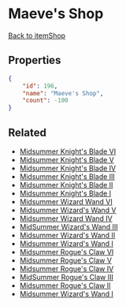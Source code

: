 # Maeve's Shop

<no description available>

[Back to itemShop](../item-shops.md)

## Properties

```json
{
    "id": 196,
    "name": "Maeve's Shop",
    "count": -100
}
```

## Related

- [Midsummer Knight's Blade VI](../items/5199-midsummer-knight-s-blade-vi.md)
- [Midsummer Knight's Blade V](../items/5200-midsummer-knight-s-blade-v.md)
- [Midsummer Knight's Blade IV](../items/5201-midsummer-knight-s-blade-iv.md)
- [Midsummer Knight's Blade III](../items/5202-midsummer-knight-s-blade-iii.md)
- [Midsummer Knight's Blade II](../items/5203-midsummer-knight-s-blade-ii.md)
- [Midsummer Knight's Blade I](../items/5204-midsummer-knight-s-blade-i.md)
- [Midsummer Wizard Wand VI](../items/5205-midsummer-wizard-wand-vi.md)
- [Midsummer Wizard's Wand V](../items/5206-midsummer-wizard-s-wand-v.md)
- [Midsummer Wizard Wand IV](../items/5207-midsummer-wizard-wand-iv.md)
- [MidSummer Wizard's Wand III](../items/5208-midsummer-wizard-s-wand-iii.md)
- [Midsummer Wizard's Wand II](../items/5209-midsummer-wizard-s-wand-ii.md)
- [Midsummer Wizard's Wand I](../items/5210-midsummer-wizard-s-wand-i.md)
- [Midsummer Rogue's Claw VI](../items/5211-midsummer-rogue-s-claw-vi.md)
- [Midsummer Rogue's Claw V](../items/5212-midsummer-rogue-s-claw-v.md)
- [Midsummer Rogue's Claw IV](../items/5213-midsummer-rogue-s-claw-iv.md)
- [MidSummer Rogue's Claw III](../items/5214-midsummer-rogue-s-claw-iii.md)
- [Midsummer Rogue's Claw II](../items/5215-midsummer-rogue-s-claw-ii.md)
- [Midsummer Wizard's Wand I](../items/5216-midsummer-wizard-s-wand-i.md)

